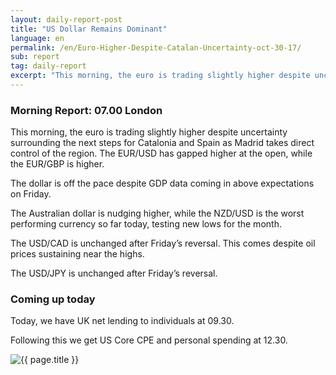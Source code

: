 ```yaml
---
layout: daily-report-post
title: "US Dollar Remains Dominant"
language: en
permalink: /en/Euro-Higher-Despite-Catalan-Uncertainty-oct-30-17/
sub: report
tag: daily-report
excerpt: "This morning, the euro is trading slightly higher despite uncertainty surrounding the next steps for Catalonia and Spain as Madrid takes direct control of the region. The EUR/USD has gapped higher at the open, while the EUR/GBP is higher..."
---
```

### Morning Report: 07.00 London

This morning, the euro is trading slightly higher despite uncertainty surrounding the next steps for Catalonia and Spain as Madrid takes direct control of the region. The EUR/USD has gapped higher at the open, while the EUR/GBP is higher. 

The dollar is off the pace despite GDP data coming in above expectations on Friday. 

The Australian dollar is nudging higher, while the NZD/USD is the worst performing currency so far today, testing new lows for the month. 

The USD/CAD is unchanged after Friday’s reversal. This comes despite oil prices sustaining near the highs. 

The USD/JPY is unchanged after Friday’s reversal. 

### Coming up today 

Today, we have UK net lending to individuals at 09.30. 

Following this we get US Core CPE and personal spending at 12.30.

<p><img src="{{ "/assets/images/daily-report/report-30-oct-17.png" | relative_url }}" alt="{{ page.title }}" title="{{ page.title }}"></p>